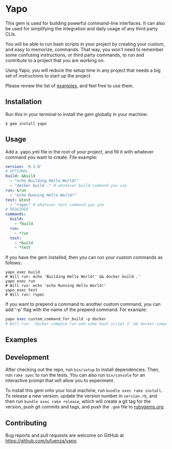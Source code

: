 # Yapo

This gem is used for building powerful command-line interfaces. 
It can also be used for simplifying the integration and daily usage of any third party CLIs.

You will be able to run bash scripts in your project by creating your custom, and easy to memorize, commands. That way, you won't need to remember some confusing instructions, or third party commands, to run and contribute to a project that you are working on. 

Using Yapo, you will reduce the setup time in any project that needs a big set of instructions to start up the project.

Please review the list of [examples](#examples), and feel free to use them.

## Installation

Run this in your terminal to install the gem globally in your machine:
```console
$ gem install yapo
```

## Usage

Add a .yapo.yml file in the root of your project, and fill it with whatever command you want to create. File example:
```yaml
version: '0.1.0'
# OPTIONAL
build: &build
  - "echo Building Hello World!"
  - "docker build ." # whatever build command you use
run: &run
  - "echo Running Hello World!"
test: &test
  - "rspec" # whatever test command you use
# REQUIRED
commands:
  build:
    - *build
  run:
    - *run
  test:
    - *build
    - *test
```

If you have the gem installed, then you can run your custom commands as follows:

```console
yapo exec build
# Will run: echo 'Building Hello World!' && docker build .'
yapo exec run
# Will run: echo 'echo Running Hello World!'
yapo exec test
# Will run: rspec
```

If you want to prepend a command to another custom command, you can add '-p' flag with the name of the prepend command. For example:

```ruby
yapo exec custom_command_for_build -p docker
# Will run: 'docker-compose run web some bash script 1' && docker-compose run web echo 'some bash script 2'
```

## Examples

## Development

After checking out the repo, run `bin/setup` to install dependencies. Then, run `rake spec` to run the tests. You can also run `bin/console` for an interactive prompt that will allow you to experiment.

To install this gem onto your local machine, run `bundle exec rake install`. To release a new version, update the version number in `version.rb`, and then run `bundle exec rake release`, which will create a git tag for the version, push git commits and tags, and push the `.gem` file to [rubygems.org](https://rubygems.org).

## Contributing

Bug reports and pull requests are welcome on GitHub at https://github.com/iufuenza/yapo.
